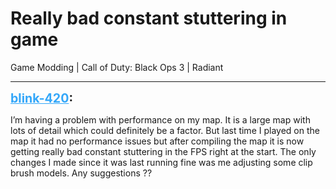 # Really bad constant stuttering in game
Game Modding | Call of Duty: Black Ops 3 | Radiant

---
<strong style="font-size: 1.4em;"><span style="text-decoration: underline;text-decoration-color: #34a7f9;"><span style="color:#34a7f9;">blink-420</span></span>:</strong>

<p>I’m having a problem with performance on my map. It is a large map with lots of detail which could definitely be a factor. But last time I played on the map it had no performance issues but after compiling the map it is now getting really bad constant stuttering in the FPS right at the start. The only changes I made since it was last running fine was me adjusting some clip brush models. Any suggestions ??</p>
